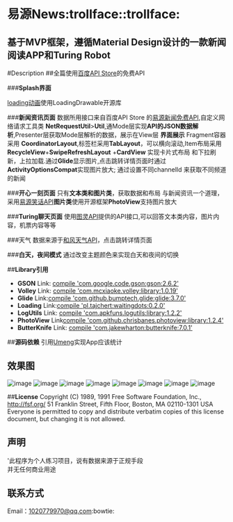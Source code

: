 **易源News**:trollface::trollface:
================================================================
基于MVP框架，遵循Material Design设计的一款新闻阅读APP和Turing Robot
--------------------------------------------------------------------
#Description
##全篇使用[百度API Store](http://apistore.baidu.com/)的免费API

###**Splash界面**

[loading动画](https://github.com/dinuscxj/LoadingDrawable.git)使用LoadingDrawable开源库

###**新闻资讯页面**
数据所用接口来自百度API Store 的[易源新闻免费API](http://apistore.baidu.com/apiworks/servicedetail/688.html),自定义网络请求工具类
**NetRequestUtil**>**Util**,通Mode层实现**API的JSON数据解析**,Presenter层获取Mode层解析的数据，展示在View层
**界面展示** Fragment容器采用 **CoordinatorLayout**,标签栏采用**TabLayout**，可以横向滚动,Item布局采用**RecycleView**+**SwipeRefreshLayout** +**CardView** 实现卡片式布局 和下拉刷新，上拉加载.通过**Glide**显示图片,点击跳转详情页面时通过**ActivityOptionsCompat**实现图片放大;
通过设置不同channelId 来获取不同频道的新闻

###**开心一刻页面**
只有**文本类和图片类**，获取数据和布局 与新闻资讯一个道理，采用[易源笑话API](http://apistore.baidu.com/apiworks/servicedetail/688.html)**图片类**使用开源框架**PhotoView**支持图片放大

###**Turing聊天页面**
使用[图灵API](http://www.tuling123.com/)提供的API接口,可以回答文本类内容，图片内容，机票内容等等

###天气
数据来源于[和风天气API](http://apistore.baidu.com/apiworks/servicedetail/478.html)，点击跳转详情页面

###**白天，夜间模式**
通过改变主题颜色来实现白天和夜间的切换

##**Library引用**
*  **GSON** Link: [compile 'com.google.code.gson:gson:2.6.2'](http://github.com/google/gson "GSON")
*  **Volley** Link: [compile 'com.mcxiaoke.volley:library:1.0.19'](https://github.com/mcxiaoke/android-volley.git "Volley")
*  **Glide** Link:[compile 'com.github.bumptech.glide:glide:3.7.0'](https://github.com/bumptech/glide.git "Glide")
*  **Loading** Link:[compile 'pl.tajchert:waitingdots:0.2.0'](https://github.com/tajchert/WaitingDots.git "Loading")
*  **LogUtils** Link: [compile 'com.apkfuns.logutils:library:1.2.2'](https://github.com/pengwei1024/LogUtils.git "LogUtils")
*  **PhotoView** Link[compile 'com.github.chrisbanes.photoview:library:1.2.4'](https://github.com/chrisbanes/PhotoView.git "PhotoView")
*  **ButterKnife** Link: [compile 'com.jakewharton:butterknife:7.0.1'](http://github.com/jakewharton/butterknife "ButterKnife")

##**源码依赖**
引用[Umeng](http://www.umeng.com/)实现App应该统计

效果图
------------------------------------------------------------------------
![image](https://github.com/zxk123/-News/raw/master/GIF/splash.png "SPLASH") ![image](https://github.com/zxk123/-News/raw/master/GIF/news.png "NEWS")
![image](https://github.com/zxk123/-News/raw/master/GIF/turing.png "TURING")
![image](https://github.com/zxk123/-News/raw/master/GIF/weather.png "WEATHER")
![image](https://github.com/zxk123/-News/raw/master/GIF/joke.png "JOKE")
![image](https://github.com/zxk123/-News/raw/master/GIF/yejian.png "YEJIAN")
![image](https://github.com/zxk123/-News/raw/master/GIF/navigation.png "NAVIGATION")
![image](https://github.com/zxk123/-News/raw/master/GIF/Loading.png "LOADING")

##**License**
           Copyright (C) 1989, 1991 Free Software Foundation, Inc., <http://fsf.org/>
          51 Franklin Street, Fifth Floor, Boston, MA 02110-1301 USA
           Everyone is permitted to copy and distribute verbatim copies
          of this license document, but changing it is not allowed.
          
声明
--------------------------------------------------------------------
'此程序为个人练习项目，说有数据来源于正规手段<br>
并无任何商业用途</br>

联系方式
------------------------------------------------------------------------
Email：[1020779970@qq.com](http://mail.qq.com "QQ邮箱"):bowtie:
